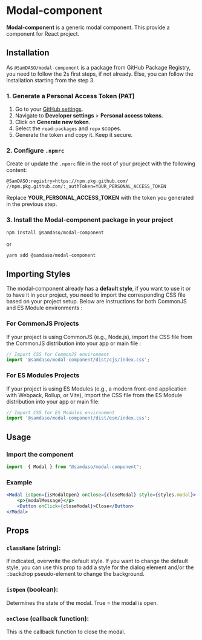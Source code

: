 # Modal-component

**Modal-component** is a generic modal component. This provide a component for React project.

## Installation

As `@SamDASO/modal-component` is a package from GitHub Package Registry, you need to follow the 2s first steps, if not already. Else, you can follow the installation starting from the step 3.

### 1. Generate a Personal Access Token (PAT)

1. Go to your [GitHub settings](https://github.com/settings/tokens).
2. Navigate to **Developer settings** > **Personal access tokens**.
3. Click on **Generate new token**.
4. Select the `read:packages` and `repo` scopes.
5. Generate the token and copy it. Keep it secure.

### 2. Configure `.npmrc`

Create or update the `.npmrc` file in the root of your project with the following content:

```plaintext
@SamDASO:registry=https://npm.pkg.github.com/
//npm.pkg.github.com/:_authToken=YOUR_PERSONAL_ACCESS_TOKEN
```

Replace **YOUR_PERSONAL_ACCESS_TOKEN** with the token you generated in the previous step.

### 3. Install the **Modal-component** package in your project

```bash
npm install @samdaso/modal-component
```
or 
```bash
yarn add @samdaso/modal-component
```

## Importing Styles

The modal-component already has a **default style**, if you want to use it or to have it in your project, you need to import the corresponding CSS file based on your project setup. Below are instructions for both CommonJS and ES Module environments :

### For CommonJS Projects

If your project is using CommonJS (e.g., Node.js), import the CSS file from the CommonJS distribution into your app or main file :

```javascript
// Import CSS for CommonJS environment
import '@samdaso/modal-component/dist/cjs/index.css';
```

### For ES Modules Projects

If your project is using ES Modules (e.g., a modern front-end application with Webpack, Rollup, or Vite), import the CSS file from the ES Module distribution into your app or main file:

```javascript
// Import CSS for ES Modules environment
import '@samdaso/modal-component/dist/esm/index.css';
```

## Usage

### **Import the component**
```javascript
import  { Modal } from "@samdaso/modal-component";
```

### Example
```jsx
<Modal isOpen={isModalOpen} onClose={closeModal} style={styles.modal}>
    <p>{modalMessage}</p>
    <Button onClick={closeModal}>Close</Button>
</Modal>
```
## Props

### `className` (string):
If indicated, overwrite the default style. If you want to change the default style, you can use this prop to add a style for the dialog element and/or the ::backdrop pseudo-element to change the background. 

### `isOpen` (boolean):
Determines the state of the modal. 
True = the modal is open.

### `onClose` (callback function):
 This is the callback function to close the modal.


